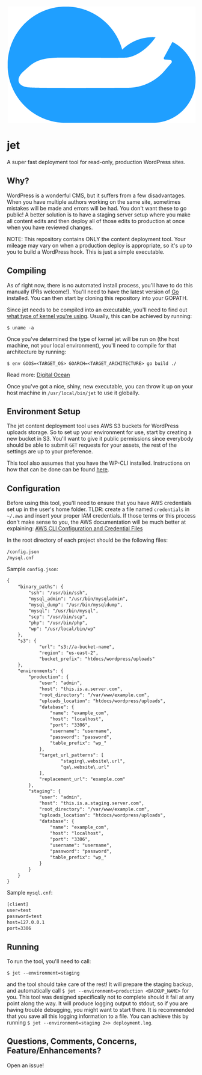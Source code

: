 <p align="center"><img src="img/logo.png" alt="Jet Logo" /></p>

# jet

A super fast deployment tool for read-only, production WordPress sites.

## Why?

WordPress is a wonderful CMS, but it suffers from a few disadvantages. When you have multiple authors working on the same site, sometimes mistakes will be made and errors will be had. You don't want these to go public! A better solution is to have a staging server setup where you make all content edits and then deploy all of those edits to production at once when you have reviewed changes.

NOTE: This repository contains ONLY the content deployment tool. Your mileage may vary on when a production deploy is appropriate, so it's up to you to build a WordPress hook. This is just a simple executable.

## Compiling

As of right now, there is no automated install process, you'll have to do this manually (PRs welcome!). You'll need to have the latest version of [Go](https://golang.org/dl/) installed. You can then start by cloning this repository into your GOPATH.

Since jet needs to be compiled into an executable, you'll need to find out [what type of kernel you're using](https://unix.stackexchange.com/questions/88644/how-to-check-os-and-version-using-a-linux-command). Usually, this can be achieved by running:
```
$ uname -a
```

Once you've determined the type of kernel jet will be run on (the host machine, not your local environment), you'll need to compile for that architecture by running:
```
$ env GOOS=<TARGET_OS> GOARCH=<TARGET_ARCHITECTURE> go build ./
```
Read more: [Digital Ocean](https://www.digitalocean.com/community/tutorials/how-to-build-go-executables-for-multiple-platforms-on-ubuntu-16-04#step-4-%E2%80%94-building-executables-for-different-architectures)

Once you've got a nice, shiny, new executable, you can throw it up on your host machine in `/usr/local/bin/jet` to use it globally.

## Environment Setup

The jet content deployment tool uses AWS S3 buckets for WordPress uploads storage. So to set up your environment for use, start by creating a new bucket in S3. You'll want to give it public permissions since everybody should be able to submit `GET` requests for your assets, the rest of the settings are up to your preference.

This tool also assumes that you have the WP-CLI installed. Instructions on how that can be done can be found [here](https://wp-cli.org/).

## Configuration

Before using this tool, you'll need to ensure that you have AWS credentials set up in the user's home folder. TLDR: create a file named `credentials` in `~/.aws` and insert your proper IAM credentials. If those terms or this process don't make sense to you, the AWS documentation will be much better at explaining: [AWS CLI Configuration and Credential Files](https://docs.aws.amazon.com/cli/latest/userguide/cli-configure-files.html)

In the root directory of each project should be the following files:
```
/config.json
/mysql.cnf
```

Sample `config.json`:
```
{
    "binary_paths": {
        "ssh": "/usr/bin/ssh",
        "mysql_admin": "/usr/bin/mysqladmin",
        "mysql_dump": "/usr/bin/mysqldump",
        "mysql": "/usr/bin/mysql",
        "scp": "/usr/bin/scp",
        "php": "/usr/bin/php",
        "wp": "/usr/local/bin/wp"
    },
    "s3": {
            "url": "s3://a-bucket-name",
            "region": "us-east-2",
            "bucket_prefix": "htdocs/wordpress/uploads"
    },
    "environments": {
        "production": {
            "user": "admin",
            "host": "this.is.a.server.com",
            "root_directory": "/var/www/example.com",
            "uploads_location": "htdocs/wordpress/uploads",
            "database": {
                "name": "example_com",
                "host": "localhost",
                "port": "3306",
                "username": "username",
                "password": "password",
                "table_prefix": "wp_"
            },
            "target_url_patterns": [
                    "staging\.website\.url",
                    "qa\.website\.url"
            ],
            "replacement_url": "example.com"
        },
        "staging": {
            "user": "admin",
            "host": "this.is.a.staging.server.com",
            "root_directory": "/var/www/example.com",
            "uploads_location": "htdocs/wordpress/uploads",
            "database": {
                "name": "example_com",
                "host": "localhost",
                "port": "3306",
                "username": "username",
                "password": "password",
                "table_prefix": "wp_"
            }
        }
    }
}
```

Sample `mysql.cnf`:
```
[client]
user=test
password=test
host=127.0.0.1
port=3306
```

## Running

To run the tool, you'll need to call:
```
$ jet --environment=staging
```
and the tool should take care of the rest! It will prepare the staging backup, and automatically call `$ jet --environment=production <BACKUP_NAME>` for you. This tool was designed specifically not to complete should it fail at any point along the way. It will produce logging output to stdout, so if you are having trouble debugging, you might want to start there. It is recommended that you save all this logging information to a file. You can achieve this by running `$ jet --environment=staging 2>> deployment.log`.

## Questions, Comments, Concerns, Feature/Enhancements?

Open an issue!